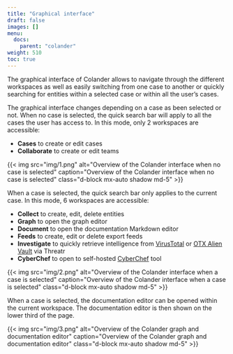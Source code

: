 ```yaml
---
title: "Graphical interface"
draft: false
images: []
menu:
  docs:
    parent: "colander"
weight: 510
toc: true
---
```


The graphical interface of Colander allows to navigate through the different workspaces as well as easily switching from one case to another or quickly searching for entities within a selected case or within all the user’s cases.

The graphical interface changes depending on a case as been selected or not. When no case is selected, the quick search bar will apply to all the cases the user has access to. In this mode, only 2 workspaces are accessible:
* **Cases** to create or edit cases
* **Collaborate** to create or edit teams

{{< img src="img/1.png" alt="Overview of the Colander interface when no case is selected" caption="Overview of the Colander interface when no case is selected" class="d-block mx-auto shadow md-5" >}}

When a case is selected, the quick search bar only applies to the current case. In this mode, 6 workspaces are accessible:
* **Collect** to create, edit, delete entities 
* **Graph** to open the graph editor
* **Document** to open the documentation Markdown editor
* **Feeds** to create, edit or delete export feeds 
* **Investigate** to quickly retrieve intelligence from [VirusTotal](http://virustotal.com/) or [OTX Alien Vault](https://otx.alienvault.com) via Threatr
* **CyberChef** to open to self-hosted [CyberChef](https://github.com/gchq/CyberChef) tool

{{< img src="img/2.png" alt="Overview of the Colander interface when a case is selected" caption="Overview of the Colander interface when a case is selected" class="d-block mx-auto shadow md-5" >}}

When a case is selected, the documentation editor can be opened within the current workspace. The documentation editor is then shown on the lower third of the page. 

{{< img src="img/3.png" alt="Overview of the Colander graph and documentation editor" caption="Overview of the Colander graph and documentation editor" class="d-block mx-auto shadow md-5" >}}
